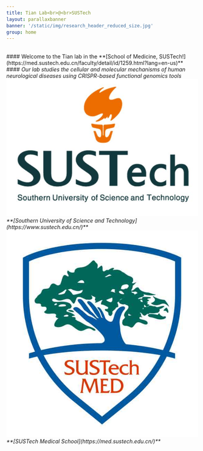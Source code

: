 ```yaml
---
title: Tian Lab<br>@<br>SUSTech
layout: parallaxbanner
banner: '/static/img/research_header_reduced_size.jpg'
group: home
---
```




<br>
#### Welcome to the Tian lab in the **[School of Medicine, SUSTech!](https://med.sustech.edu.cn/faculty/detail/id/1259.html?lang=en-us)**     
<br>
#### <i> Our lab studies the cellular and molecular mechanisms of human neurological diseases using CRISPR-based functional genomics tools



<div class="divider"></div>

<div class="row member">

<div class="col s6 m6 center">
<img class="home-logo" src='/static/img/Sustech_logo_orange.jpg' alt="SUSTech">
<br> **[Southern University of Science and Technology](https://www.sustech.edu.cn/)** 
</div>

<div class="col s6 m6 center">
<img class="home-logo" src='/static/img/med_school_logo.jpg' alt="School of Medicine, SUSTech"> 
<br> **[SUSTech Medical School](https://med.sustech.edu.cn/)** 
</div>

</div>

